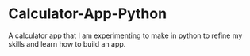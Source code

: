 # Calculator-App-Python
A calculator app that I am experimenting to make in python to refine my skills and learn how to build an app.
